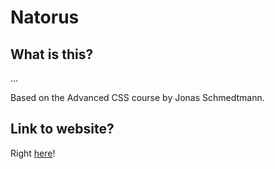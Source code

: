 # Natorus

## What is this?

...

Based on the Advanced CSS course by Jonas Schmedtmann.

## Link to website?

Right [here](https://...)!
